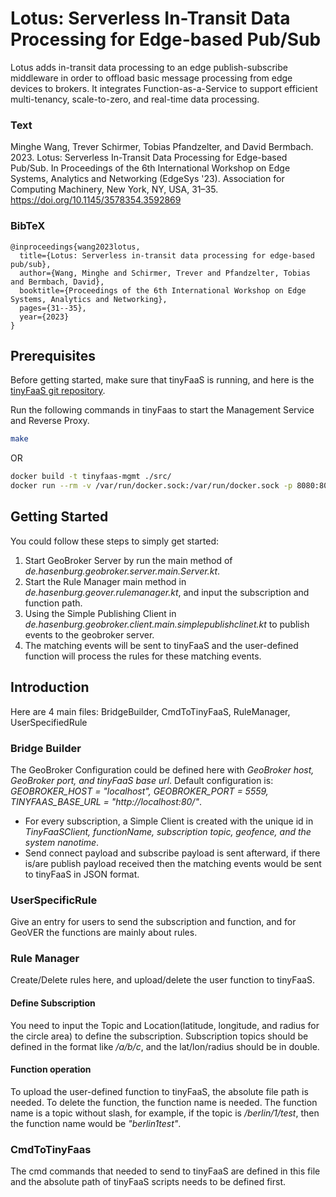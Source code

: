 # Lotus: Serverless In-Transit Data Processing for Edge-based Pub/Sub
Lotus adds in-transit data processing to an edge publish-subscribe middleware in order to offload basic message processing from edge devices to brokers. 
It integrates Function-as-a-Service to support efficient multi-tenancy, scale-to-zero, and real-time data processing.

### Text
Minghe Wang, Trever Schirmer, Tobias Pfandzelter, and David Bermbach. 2023. Lotus: Serverless In-Transit Data Processing for Edge-based Pub/Sub. In Proceedings of the 6th International Workshop on Edge Systems, Analytics and Networking (EdgeSys '23). Association for Computing Machinery, New York, NY, USA, 31–35. https://doi.org/10.1145/3578354.3592869


### BibTeX
```
@inproceedings{wang2023lotus,
  title={Lotus: Serverless in-transit data processing for edge-based pub/sub},
  author={Wang, Minghe and Schirmer, Trever and Pfandzelter, Tobias and Bermbach, David},
  booktitle={Proceedings of the 6th International Workshop on Edge Systems, Analytics and Networking},
  pages={31--35},
  year={2023}
}
```


## Prerequisites

Before getting started, make sure that tinyFaaS is running, and here is the [tinyFaaS git repository](https://github.com/OpenFogStack/tinyFaaS).

Run the following commands in tinyFaas to start the Management Service and Reverse Proxy.

```bash
make
```

OR

```bash
docker build -t tinyfaas-mgmt ./src/
docker run --rm -v /var/run/docker.sock:/var/run/docker.sock -p 8080:8080 --name tinyfaas-mgmt -d tinyfaas-mgmt tinyfaas-mgmt
```

## Getting Started
You could follow these steps to simply get started:

1. Start GeoBroker Server by run the main method of *de.hasenburg.geobroker.server.main.Server.kt*.
2. Start the Rule Manager main method in *de.hasenburg.geover.rulemanager.kt*, and input the subscription and function path.
3. Using the Simple Publishing Client in *de.hasenburg.geobroker.client.main.simplepublishclinet.kt* to publish events to the geobroker server.
4. The matching events will be sent to tinyFaaS and the user-defined function will process the rules for these matching events.


## Introduction
Here are 4 main files: BridgeBuilder, CmdToTinyFaaS, RuleManager, UserSpecifiedRule

### Bridge Builder
The GeoBroker Configuration could be defined here with *GeoBroker host, GeoBroker port, and tinyFaaS base url*. Default configuration is: *GEOBROKER_HOST = "localhost", GEOBROKER_PORT = 5559, TINYFAAS_BASE_URL = "http://localhost:80/"*.
- For every subscription, a Simple Client is created with the unique id in *TinyFaaSClient, functionName, subscription topic, geofence, and the system nanotime*.
- Send connect payload and subscribe payload is sent afterward, if there is/are publish payload received then the matching events would be sent to tinyFaaS in JSON format.

### UserSpecificRule
Give an entry for users to send the subscription and function, and for GeoVER the functions are mainly about rules.

### Rule Manager
Create/Delete rules here, and upload/delete the user function to tinyFaaS.

#### Define Subscription
You need to input the Topic and Location(latitude, longitude, and radius for the circle area) to define the subscription.
Subscription topics should be defined in the format like */a/b/c*, and the lat/lon/radius should be in double.

#### Function operation
To upload the user-defined function to tinyFaaS, the absolute file path is needed. 
To delete the function, the function name is needed. The function name is a topic without slash, for example, if the topic is */berlin/1/test*, then the function name would be *"berlin1test"*.


### CmdToTinyFaas
The cmd commands that needed to send to tinyFaaS are defined in this file and the absolute path of tinyFaaS scripts needs to be defined first.


